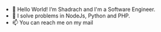 - 👋 Hello World! I’m Shadrach and I'm a Software Engineer.
- 👀 I solve problems in NodeJs, Python and PHP.
- 📫 You can reach me on my mail

<!---
shadrach-se/shadrach-se is a ✨ special ✨ repository because its `README.md` (this file) appears on your GitHub profile.
You can click the Preview link to take a look at your changes.
--->
